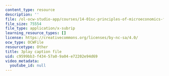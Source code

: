 ```yaml
---
content_type: resource
description: ''
file: /ol-ocw-studio-app/courses/14-01sc-principles-of-microeconomics-fall-2011/c9599bb3f43457a09a04e72202e94d69_zeU8i3pxX9g.vtt
file_size: 75554
file_type: application/x-subrip
learning_resource_types: []
license: https://creativecommons.org/licenses/by-nc-sa/4.0/
ocw_type: OCWFile
resourcetype: Other
title: 3play caption file
uid: c9599bb3-f434-57a0-9a04-e72202e94d69
video_metadata:
  youtube_id: null
---
```

